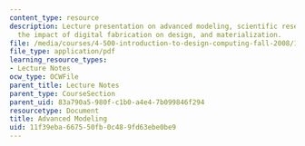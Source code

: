 ```yaml
---
content_type: resource
description: Lecture presentation on advanced modeling, scientific research, theory,
  the impact of digital fabrication on design, and materialization.
file: /media/courses/4-500-introduction-to-design-computing-fall-2008/11f39eba667550fb0c489fd63ebe0be9_lec3a.pdf
file_type: application/pdf
learning_resource_types:
- Lecture Notes
ocw_type: OCWFile
parent_title: Lecture Notes
parent_type: CourseSection
parent_uid: 83a790a5-980f-c1b0-a4e4-7b099846f294
resourcetype: Document
title: Advanced Modeling
uid: 11f39eba-6675-50fb-0c48-9fd63ebe0be9
---
```

